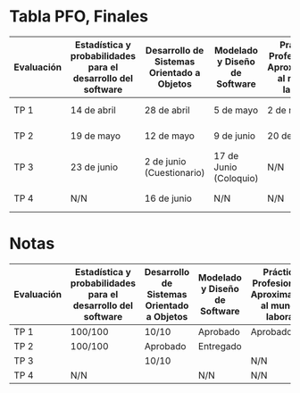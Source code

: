 # Tabla PFO, Finales

<table>
  <thead>
    <tr>
      <th>Evaluación</th>
      <th>Estadística y probabilidades para el desarrollo del software</th>
      <th>Desarrollo de Sistemas Orientado a Objetos</th>
      <th>Modelado y Diseño de Software</th>
      <th>Práctica Profesional - Aproximación al mundo laboral</th>
      <th>Ingles</th>
    </tr>
  </thead>
  <tbody>
    <tr>
      <td>TP 1</td>
      <td>14 de abril</td>
      <td>28 de abril</td>
      <td>5 de mayo</td>
      <td>2 de mayo</td>
      <td>14 de abril</td>
    </tr>
    <tr>
      <td>TP 2</td>
      <td>19 de mayo</td>
      <td>12 de mayo</td>
      <td>9 de junio</td>
      <td>20 de junio</td>
      <td>4 de mayo</td>
    </tr>
    </tr>
    <tr>
      <td>TP 3</td>
      <td>23 de junio</td>
      <td>2 de junio (Cuestionario)</td>
      <td>17 de Junio (Coloquio)</td>
      <td>N/N</td>
      <td>1 de junio</td>
    </tr>
    <tr>
      <td>TP 4</td>
      <td>N/N</td>
      <td>16 de junio</td>
      <td>N/N</td>
      <td>N/N</td>
      <td>15 de junio</td>
    </tr>
  </tbody>
</table>

# Notas

<table>
  <thead>
     <tr>
      <th>Evaluación</th>
      <th>Estadística y probabilidades para el desarrollo del software</th>
      <th>Desarrollo de Sistemas Orientado a Objetos</th>
      <th>Modelado y Diseño de Software</th>
      <th>Práctica Profesional - Aproximación al mundo laboral</th>
      <th>Ingles</th>
    </tr>
  </thead>
  <tbody>
     <tr>
      <td>TP 1</td>
      <td>100/100</td>
      <td>10/10</td>
      <td>Aprobado</td>
      <td>Aprobado</td>
      <td>Aprobado</td>
    </tr>
     <tr>
      <td>TP 2</td>
      <td>100/100</td>
      <td>Aprobado</td>
      <td>Entregado</td>
      <td></td>
      <td>Aprobado</td>
    </tr>
     <tr>
      <td>TP 3</td>
      <td></td>
      <td>10/10</td>
      <td></td>
      <td>N/N</td>
      <td>Aprobado</td>
    </tr>
    <tr>
      <td>TP 4</td>
      <td>N/N</td>
      <td></td>
      <td>N/N</td>
      <td>N/N</td>
      <td>Aprobado</td>
    </tr>
  </tbody>
</table>
